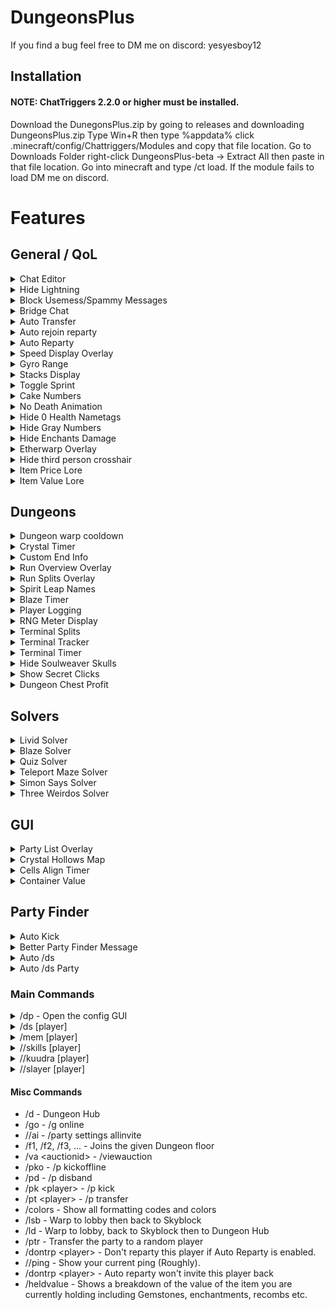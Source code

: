 # DungeonsPlus

If you find a bug feel free to DM me on discord: yesyesboy12

## Installation

#### NOTE: ChatTriggers 2.2.0 or higher must be installed.
Download the DunegonsPlus.zip by going to releases and downloading DungeonsPlus.zip
Type Win+R then type %appdata% click .minecraft/config/Chattriggers/Modules and copy that file location. 
Go to Downloads Folder right-click DungeonsPlus-beta -> Extract All then paste in that file location. 
Go into minecraft and type /ct load. 
If the module fails to load DM me on discord. 

# Features

## General / QoL
<details>
	<summary>Chat Editor</summary>
	- Replace parts of some messages - eg "ez" bypass, '/=' -> ≠.
</details>
<details>
	<summary>Hide Lightning</summary>
	- Prevents lightning from being rendered at all. Especially useless with the thunderlord enchantment which can make it difficult to see.
</details>
<details>
	<summary>Block Usemess/Spammy Messages</summary>
	-  Blocks messages which serve no real purpose other than to flood chat. The list of messages in this filter is quite long, but you can view them all in an array in Bloom/features/BlockUselessMessages.js
</details>
<details>
	<summary>Bridge Chat</summary>
	- A formatter for bridge chat. This only works with certain bridge systems, so you might need to change the regex if the feature does not work for you.
</details>
<details>
	<summary>Auto Transfer</summary>
	- Please do not use this. Automatically transfers the party back.
</details>
<details>
	<summary>Auto rejoin reparty</summary>
	- Only accepts the last disbanded party, will expire after 10 seconds.
</details>
<details>
	<summary>Auto Reparty</summary>
	- Automatically reparty after a dungeon has ended. No longer useful as there is no need for repartying, but it is staying here just in case.
</details>
<details>
	<summary>Speed Display Overlay</summary>
	- Takes your current speed from the tab list and displays it on your screen as a scalable, movable HUD element. The speed will go up to 600.
</details>
<details>
	<summary>Gyro Range</summary>
	- Renders a circle showing the area where mobs will be pulled in when holding a Gyrokinetic Wand.
</details>
<details>
	<summary>Stacks Display</summary>
	- Shows how many stacks you have on your crimson/terror armor.
</details>
<details>
	<summary>Toggle Sprint</summary>
	- When holding the forward key, will automatically enable sprinting.
    - Customizable and togglable sprint text overlay
</details>
<details>
	<summary>Cake Numbers</summary>
	- Shows new year cake year in your cake bag
</details>
<details>
	<summary>No Death Animation</summary>
	- Removes the death animation of killed mobs. They now disappear immediately after dying.
</details>
<details>
	<summary>Hide 0 Health Nametags</summary>
	- Hides nametags of mobs with 0 health. Pairs well with No Death Animation to remove all traces of a mob once they are dead.
</details>
<details>
	<summary>Hide Gray Numbers</summary>
	- Hides gray damage numbers when mobs take damage.
</details>
<details>
	<summary>Hide Enchants Damage</summary>
	- Similarly to hide gray numbers, will hide the different colored damage numbers from enchants like fire aspect, venomous etc.
</details>
<details>
	<summary>Etherwarp Overlay</summary>
	- Highly customizable, accurate etherwarp location prediction. Can be synced with the server to guarantee a correct prediction, but won't look as smooth.
</details>
<details>
	<summary>Hide third person crosshair</summary>
	- Hides the crosshair when in third person mode.
</details>
<details>
	<summary>Item Price Lore</summary>
	- Shows the lowest BIN or bazaar instabuy/instasell in the lore of every item.
</details>
<details>
	<summary>Item Value Lore</summary>
	- Shows the estimated value of every item in its lore. Will take into account upgrades like enchants, gemstones, recombs etc.
</details>

## Dungeons

<details>
	<summary>Dungeon warp cooldown</summary>
	- Show how long to go before your dungeon cooldown is over and you can warp again.
</details>
<details>
	<summary>Crystal Timer</summary>
	- Show how long it took you to grab the crystal in Floor 7 Phase 1.
</details>
<details>
	<summary>Custom End Info</summary>
	- Change how the information at the end of a dungeon is displayed, including showing your secrets found.
    Extra information including catacombs and class experience and bits can be found by hovering over the message.
</details>
<details>
	<summary>Run Overview Overlay</summary>
	- Wither doors, Blood Open time (Supports 0 second br), Boss Entry.
</details>
<details>
	<summary>Run Splits Overlay</summary>
	- Keeps track of how long certain parts of the boss took.
</details>
<details>
	<summary>Spirit Leap Names</summary>
	- Shows player's full names under their heads in the spirit leap and ghost leap gui
    - Names are slanted to make room for the entire username.
</details>
<details>
	<summary>Blaze Timer</summary>
	- Keeps track of how long it took you to complete the Blaze puzzle in dungeons. By default this will keep track of the time between the first blaze being killed and the last blaze being killed, but hovering over the message will show you the time from first entering the room to killing the last blaze instead.
</details>
<details>
	<summary>Player Logging</summary>
	- Logs information about your dungeon runs:
         - The Floor
         - Run Time
         - Run Score
         - When the run was completed
         - Who you played with
         - Secrets found by everyone in the party
         - Deaths (During clear and in boss)

        This information can be viewed later using the /plogs command. The /plogs command can take in a range of arguments to narrow the runs which are shown:

        /plogs on it's own will show every run you ever logged along with which floors those runs were on, which players you played with the most and some information about how each class performed.

        However using filters, you can filter only S+ runs, only runs with certain people, runs within the past week, months etc. For example: /plogs p:UnclaimedBloom6,Hosted t:30d s:>300 f:f7 would show runs logged with UnclaimedBloom6 and Hosted on F7 the past 30 days with a score of 300 or more.

        Arguments List:
         * p:player1,player2, ... - Filter based on players in the party, separated by a comma and no space.

         * t:<time> - Filter based on how long ago the run was. Eg t:30d for 30 days, t:1d8h for 1 day, 8 hours etc.

         * ps:<party_size> - Filter based on the party size. Eg ps:2 for duo runs, ps:>1 for parties with more than 1 player etc.

         * s:<score> - Filter based off score. Eg s:>300 would show runs with a score of 300 or more, s:<300 would show runs with less than 300 score. s:317 would show runs with exactly 317 score.

         * f:<floor> - Filter runs based off floor. Eg f:f5 would show only F5 runs, f:f7 only F7 etc.
</details>
<details>
	<summary>RNG Meter Display</summary>
	- A HUD element showing the progress of your RNG meter after each dungeon run. Can be configured to warn you when you are close to reaching 100%.
</details>
<details>
	<summary>Terminal Splits</summary>
	- Shows a summary of how long the terminals took and how long each individual section took.
</details>
<details>
	<summary>Terminal Tracker</summary>
	- Shows how many terminals, devices and levers each person in your team did.
</details>
<details>
	<summary>Terminal Timer</summary>
	- Times how long you spent in each terminal and keeps track of your best times for each one.
</details>
<details>
	<summary>Hide Soulweaver Skulls</summary>
	- Hides the annoying skulls which float around you when using Soulweaver Gloves
</details>
<details>
	<summary>Show Secret Clicks</summary>
	- Draws an outline around every lever, chest and essence you click in Dungeons.
</details>
<details>
	<summary>Dungeon Chest Profit</summary>
	- Shows a breakdown of how much every chest at the end of the dungeon is worth, and how much profit you will make if you open it.
</details>

## Solvers

<details>
	<summary>Livid Solver</summary>
	- Reliable livid solver which uses the wool color in the ceiling of the boss room to find the correct livid. Can be configured to hide the incorrect livids.
</details>
<details>
	<summary>Blaze Solver</summary>
	- Blaze solver in dungeons which hides the vanilla blazes and draws a colored box the size of their hitbox in their place.
</details>
<details>
	<summary>Quiz Solver</summary>
	- Solver for quiz which uses [Skytils](https://github.com/Skytils/SkytilsMod) API for the quiz answers.
</details>
<details>
	<summary>Teleport Maze Solver</summary>
	- Reliable teleport maze solver which draws a green box around the most likely teleport pad and red boxes around the ones which cannot lead to the end.
</details>
<details>
	<summary>Simon Says Solver</summary>
	- Solver for the first device in terminals. Can be configured to prevent misclicks (Can be overridden by sneaking).
</details>
<details>
	<summary>Three Weirdos Solver</summary>
	- Draws a green box around the correct chest in the Three Weirdos puzzle and a red box around the wrong ones.
</details>

## GUI

<details>
	<summary>Party List Overlay</summary>
	- Overlay of all party members and shows who's leader.
</details>
<details>
	<summary>Crystal Hollows Map</summary>
	- Shows where in the crystal hollows you are.
</details>
<details>
	<summary>Cells Align Timer</summary>
	- Keeps track of how long there is to go before you can use Cells Align again (Including mage cooldown)
</details>
<details>
	<summary>Container Value</summary>
	- When inside of a container, will show how much each item is worth as well as a total value estimate of everything inside combined.
</details>

## Party Finder

<details>
	<summary>Auto Kick</summary>
	- Options to Automatically kick players who join via party finder.
    - Set minimum secrets requirement.
    - Kick specific classes.
</details>
<details>
	<summary>Better Party Finder Message</summary>
	- Reformats the party finder message to make it take up less room and buttons to kick, ignore and /pv the player.
</details>
<details>
	<summary>Auto /ds</summary>
	- Automatically shows the dungeon stats of players who join via party finder
</details>
<details>
	<summary>Auto /ds Party</summary>
	- Automatically run the '/ds p' command which shows the stats of the entire party when you join via party finder.
</details>

### Main Commands

<details>
	<summary>/dp - Open the config GUI</summary>
	- /dp setkey \<api key> - Set your API key (Required for a lot of features).
</details>
<details>
	<summary>/ds [player]</summary>
	- Shows a player's Dungeon stats including cata level, class levels, class average, secrets found, completions and S and S+ PBs.
</details>
<details>
	<summary>/mem [player]</summary>
	- Shows a player's guild member stats including Weekly guild experience and how long they've been in the guild alongside extra information about the guild itself.
</details>
<details>
	<summary>//skills [player]</summary>
	- Shows a player's skills, skill progress and skill average.
</details>
<details>
	<summary>//kuudra [player]</summary>
	- Shows the kuudra stats for a player including their individual kuudra tier completions and their total kuudra collection.
</details>
<details>
	<summary>//slayer [player]</summary>
	- Shows information about a player's slayer stats including their xp, level and individual boss kills for each tier.
</details>

#### Misc Commands
- /d - Dungeon Hub
- /go - /g online
- //ai - /party settings allinvite
- /f1, /f2, /f3, ... - Joins the given Dungeon floor
- /va \<auctionid> - /viewauction
- /pko - /p kickoffline
- /pd - /p disband
- /pk \<player> - /p kick
- /pt \<player> - /p transfer
- /colors - Show all formatting codes and colors
- /lsb - Warp to lobby then back to Skyblock
- /ld - Warp to lobby, back to Skyblock then to Dungeon Hub
- /ptr - Transfer the party to a random player
- /dontrp \<player> - Don't reparty this player if Auto Reparty is enabled.
- //ping - Show your current ping (Roughly).
- /dontrp \<player> - Auto reparty won't invite this player back
- /heldvalue - Shows a breakdown of the value of the item you are currently holding including Gemstones, enchantments, recombs etc.
